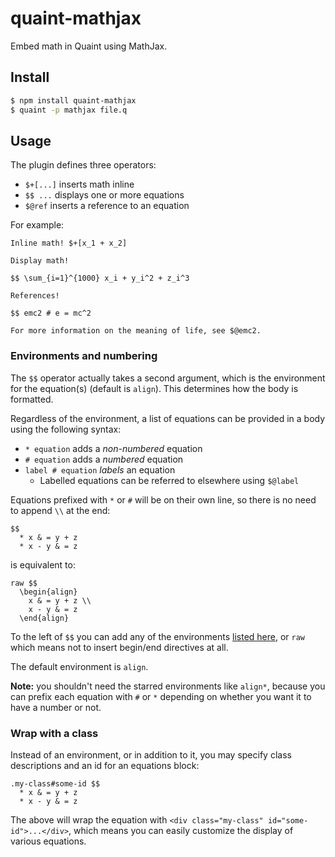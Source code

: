 
quaint-mathjax
==============

Embed math in Quaint using MathJax.

## Install

```bash
$ npm install quaint-mathjax
$ quaint -p mathjax file.q
```


## Usage

The plugin defines three operators:

* `$+[...]` inserts math inline
* `$$ ...` displays one or more equations
* `$@ref` inserts a reference to an equation

For example:

```
Inline math! $+[x_1 + x_2]

Display math!

$$ \sum_{i=1}^{1000} x_i + y_i^2 + z_i^3

References!

$$ emc2 # e = mc^2

For more information on the meaning of life, see $@emc2.

```

### Environments and numbering

The `$$` operator actually takes a second argument, which is the
environment for the equation(s) (default is `align`). This determines
how the body is formatted.

Regardless of the environment, a list of equations can be provided in
a body using the following syntax:

* `* equation` adds a *non-numbered* equation
* `# equation` adds a *numbered* equation
* `label # equation` *labels* an equation
  * Labelled equations can be referred to elsewhere using `$@label`

Equations prefixed with `*` or `#` will be on their own line, so there
is no need to append `\\` at the end:

```
$$
  * x & = y + z
  * x - y & = z
```

is equivalent to:

```
raw $$
  \begin{align}
    x & = y + z \\
    x - y & = z
  \end{align}
```

To the left of `$$` you can add any of the environments
[listed here](http://mathjax.readthedocs.org/en/latest/tex.html#environments),
or `raw` which means not to insert begin/end directives at all.

The default environment is `align`.

**Note:** you shouldn't need the starred environments like `align*`,
because you can prefix each equation with `#` or `*` depending on
whether you want it to have a number or not.


### Wrap with a class

Instead of an environment, or in addition to it, you may specify class
descriptions and an id for an equations block:

```
.my-class#some-id $$
  * x & = y + z
  * x - y & = z
```

The above will wrap the equation with `<div class="my-class" id="some-id">...</div>`,
which means you can easily customize the display of various equations.


